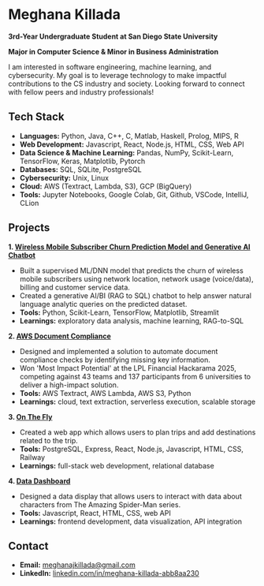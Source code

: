 # Meghana Killada

**3rd-Year Undergraduate Student at San Diego State University**

**Major in Computer Science & Minor in Business Administration**

I am interested in software engineering, machine learning, and cybersecurity. My goal is to leverage technology to make impactful contributions to the CS industry and society. Looking forward to connect with fellow peers and industry professionals!

## Tech Stack
- **Languages:** Python, Java, C++, C, Matlab, Haskell, Prolog, MIPS, R
- **Web Development:** Javascript, React, Node.js, HTML, CSS, Web API
- **Data Science & Machine Learning:** Pandas, NumPy, Scikit-Learn, TensorFlow, Keras, Matplotlib, Pytorch
- **Databases:** SQL, SQLite, PostgreSQL
- **Cybersecurity:** Unix, Linux
- **Cloud:** AWS (Textract, Lambda, S3), GCP (BigQuery)
- **Tools:** Jupyter Notebooks, Google Colab, Git, Github, VSCode, IntelliJ, CLion

## Projects

**1. [Wireless Mobile Subscriber Churn Prediction Model and Generative AI Chatbot](https://github.com/BTTAI-Verizon-2/AI-Studio-Project)**
- Built a supervised ML/DNN model that predicts the churn of wireless mobile subscribers using network location, network usage (voice/data), billing and customer service data.
- Created a generative AI/BI (RAG to SQL) chatbot to help answer natural language analytic queries on the predicted dataset.
- **Tools:** Python, Scikit-Learn, TensorFlow, Matplotlib, Streamlit
- **Learnings:** exploratory data analysis, machine learning, RAG-to-SQL

**2. [AWS Document Compliance](https://github.com/meghanakillada/AWSDocumentCompliance)**
- Designed and implemented a solution to automate document compliance checks by identifying missing key information.
- Won 'Most Impact Potential' at the LPL Financial Hackarama 2025, competing against 43 teams and 137 participants from 6 universities to deliver a high-impact solution.
- **Tools:** AWS Textract, AWS Lambda, AWS S3, Python
- **Learnings:** cloud, text extraction, serverless execution, scalable storage

**3. [On The Fly](https://github.com/meghanakillada/onthefly)**
- Created a web app which allows users to plan trips and add destinations related to the trip.
- **Tools:** PostgreSQL, Express, React, Node.js, Javascript, HTML, CSS, Railway
- **Learnings:** full-stack web development, relational database

**4. [Data Dashboard](https://github.com/meghanakillada/WEB102-project5)**
- Designed a data display that allows users to interact with data about characters from The Amazing Spider-Man series.
- **Tools:** Javascript, React, HTML, CSS, web API
- **Learnings:** frontend development, data visualization, API integration

## Contact
- **Email:** meghanajkillada@gmail.com
- **LinkedIn:** [linkedin.com/in/meghana-killada-abb8aa230](https://www.linkedin.com/in/meghana-killada-abb8aa230/)

